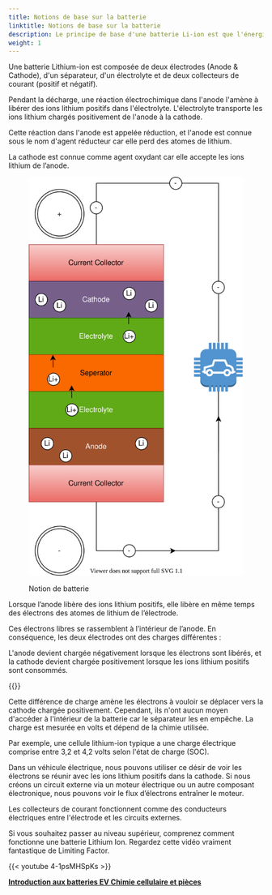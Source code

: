 ```yaml
---
title: Notions de base sur la batterie
linktitle: Notions de base sur la batterie
description: Le principe de base d'une batterie Li-ion est que l'énergie électrique est créée par une réaction électrochimique entre deux métaux d'affinités différentes.
weight: 1
---
```

<!-- markdownlint-disable MD033 -->

Une batterie Lithium-ion est composée de deux électrodes (Anode & Cathode), d'un séparateur, d'un électrolyte et de deux collecteurs de courant (positif et négatif).

Pendant la décharge, une réaction électrochimique dans l'anode l'amène à libérer des ions lithium positifs dans l'électrolyte. L'électrolyte transporte les ions lithium chargés positivement de l'anode à la cathode.

Cette réaction dans l'anode est appelée réduction, et l'anode est connue sous le nom d'agent réducteur car elle perd des atomes de lithium.

La cathode est connue comme agent oxydant car elle accepte les ions lithium de l’anode.

<figure>
<img src="batteryconcept.drawio.svg" class="img-fluid mx-auto d-block">
<légende de la figure>
         <p class="lead text-center fw-semibold">
             Notion de batterie
         </p>
     </figcaption>
</figure>

Lorsque l’anode libère des ions lithium positifs, elle libère en même temps des électrons des atomes de lithium de l’électrode.

Ces électrons libres se rassemblent à l’intérieur de l’anode. En conséquence, les deux électrodes ont des charges différentes :

L'anode devient chargée négativement lorsque les électrons sont libérés, et la cathode devient chargée positivement lorsque les ions lithium positifs sont consommés.

{{<evkxdisplayaddarticle />}}

Cette différence de charge amène les électrons à vouloir se déplacer vers la cathode chargée positivement. Cependant, ils n'ont aucun moyen d'accéder à l'intérieur de la batterie car le séparateur les en empêche. La charge est mesurée en volts et dépend de la chimie utilisée.

Par exemple, une cellule lithium-ion typique a une charge électrique comprise entre 3,2 et 4,2 volts selon l'état de charge (SOC).

Dans un véhicule électrique, nous pouvons utiliser ce désir de voir les électrons se réunir avec les ions lithium positifs dans la cathode. Si nous créons un circuit externe via un moteur électrique ou un autre composant électronique, nous pouvons voir le flux d’électrons entraîner le moteur.

Les collecteurs de courant fonctionnent comme des conducteurs électriques entre l'électrode et les circuits externes.

Si vous souhaitez passer au niveau supérieur, comprenez comment fonctionne une batterie Lithium Ion. Regardez cette vidéo vraiment fantastique de Limiting Factor.

{{< youtube 4-1psMHSpKs >}}

<div class="mt-3 mb-3">
     <a href="../" class="text-decoration-none text-black"><strong><i class="bi-arrow-left"></i> Introduction aux batteries EV </strong></a>
     <a href="../cellchemistry/" class="text-decoration-none text-black float-end"><strong>Chimie cellulaire et pièces <i class="bi-arrow-right"></i> </strong></a>
</div>